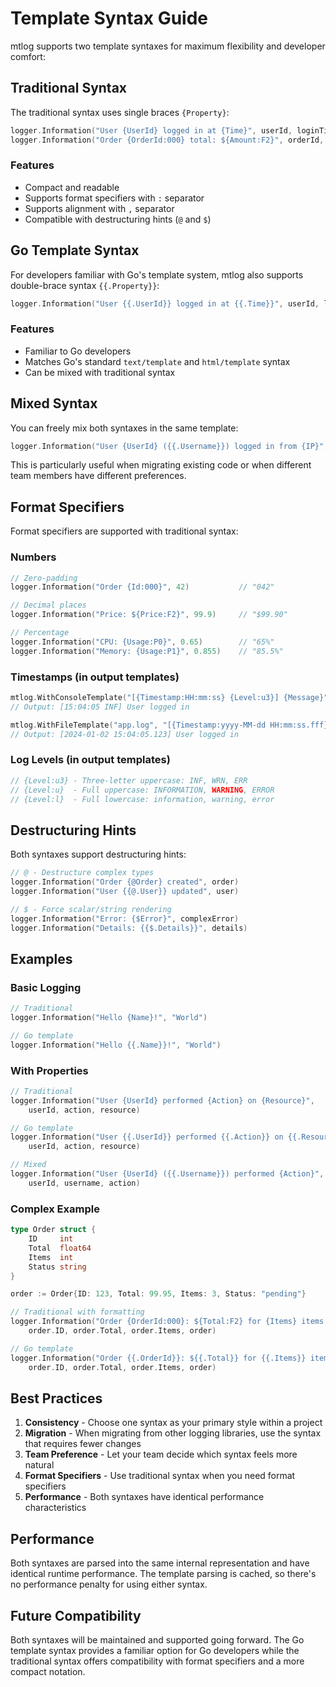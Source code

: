 # Template Syntax Guide

mtlog supports two template syntaxes for maximum flexibility and developer comfort:

## Traditional Syntax

The traditional syntax uses single braces `{Property}`:

```go
logger.Information("User {UserId} logged in at {Time}", userId, loginTime)
logger.Information("Order {OrderId:000} total: ${Amount:F2}", orderId, amount)
```

### Features
- Compact and readable
- Supports format specifiers with `:` separator
- Supports alignment with `,` separator
- Compatible with destructuring hints (`@` and `$`)

## Go Template Syntax

For developers familiar with Go's template system, mtlog also supports double-brace syntax `{{.Property}}`:

```go
logger.Information("User {{.UserId}} logged in at {{.Time}}", userId, loginTime)
```

### Features
- Familiar to Go developers
- Matches Go's standard `text/template` and `html/template` syntax
- Can be mixed with traditional syntax

## Mixed Syntax

You can freely mix both syntaxes in the same template:

```go
logger.Information("User {UserId} ({{.Username}}) logged in from {IP}", userId, username, ipAddress)
```

This is particularly useful when migrating existing code or when different team members have different preferences.

## Format Specifiers

Format specifiers are supported with traditional syntax:

### Numbers
```go
// Zero-padding
logger.Information("Order {Id:000}", 42)           // "042"

// Decimal places
logger.Information("Price: ${Price:F2}", 99.9)     // "$99.90"

// Percentage
logger.Information("CPU: {Usage:P0}", 0.65)        // "65%"
logger.Information("Memory: {Usage:P1}", 0.855)    // "85.5%"
```

### Timestamps (in output templates)
```go
mtlog.WithConsoleTemplate("[{Timestamp:HH:mm:ss} {Level:u3}] {Message}")
// Output: [15:04:05 INF] User logged in

mtlog.WithFileTemplate("app.log", "[{Timestamp:yyyy-MM-dd HH:mm:ss.fff}] {Message}")
// Output: [2024-01-02 15:04:05.123] User logged in
```

### Log Levels (in output templates)
```go
// {Level:u3} - Three-letter uppercase: INF, WRN, ERR
// {Level:u}  - Full uppercase: INFORMATION, WARNING, ERROR
// {Level:l}  - Full lowercase: information, warning, error
```

## Destructuring Hints

Both syntaxes support destructuring hints:

```go
// @ - Destructure complex types
logger.Information("Order {@Order} created", order)
logger.Information("User {{@.User}} updated", user)

// $ - Force scalar/string rendering
logger.Information("Error: {$Error}", complexError)
logger.Information("Details: {{$.Details}}", details)
```

## Examples

### Basic Logging
```go
// Traditional
logger.Information("Hello {Name}!", "World")

// Go template
logger.Information("Hello {{.Name}}!", "World")
```

### With Properties
```go
// Traditional
logger.Information("User {UserId} performed {Action} on {Resource}", 
    userId, action, resource)

// Go template
logger.Information("User {{.UserId}} performed {{.Action}} on {{.Resource}}", 
    userId, action, resource)

// Mixed
logger.Information("User {UserId} ({{.Username}}) performed {Action}", 
    userId, username, action)
```

### Complex Example
```go
type Order struct {
    ID     int
    Total  float64
    Items  int
    Status string
}

order := Order{ID: 123, Total: 99.95, Items: 3, Status: "pending"}

// Traditional with formatting
logger.Information("Order {OrderId:000}: ${Total:F2} for {Items} items - {@Order}", 
    order.ID, order.Total, order.Items, order)

// Go template
logger.Information("Order {{.OrderId}}: ${{.Total}} for {{.Items}} items - {{@.Order}}", 
    order.ID, order.Total, order.Items, order)
```

## Best Practices

1. **Consistency** - Choose one syntax as your primary style within a project
2. **Migration** - When migrating from other logging libraries, use the syntax that requires fewer changes
3. **Team Preference** - Let your team decide which syntax feels more natural
4. **Format Specifiers** - Use traditional syntax when you need format specifiers
5. **Performance** - Both syntaxes have identical performance characteristics

## Performance

Both syntaxes are parsed into the same internal representation and have identical runtime performance. The template parsing is cached, so there's no performance penalty for using either syntax.

## Future Compatibility

Both syntaxes will be maintained and supported going forward. The Go template syntax provides a familiar option for Go developers while the traditional syntax offers compatibility with format specifiers and a more compact notation.